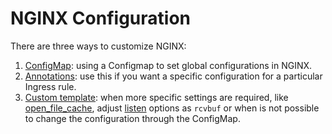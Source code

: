 # NGINX Configuration

There are three ways to customize NGINX:

1. [ConfigMap](./configmap.md): using a Configmap to set global configurations in NGINX.
2. [Annotations](./annotations.md): use this if you want a specific configuration for a particular Ingress rule.
3. [Custom template](./custom-template.md): when more specific settings are required, like [open_file_cache](https://nginx.org/en/docs/http/ngx_http_core_module.html#open_file_cache), adjust [listen](https://nginx.org/en/docs/http/ngx_http_core_module.html#listen) options as `rcvbuf` or when is not possible to change the configuration through the ConfigMap.
